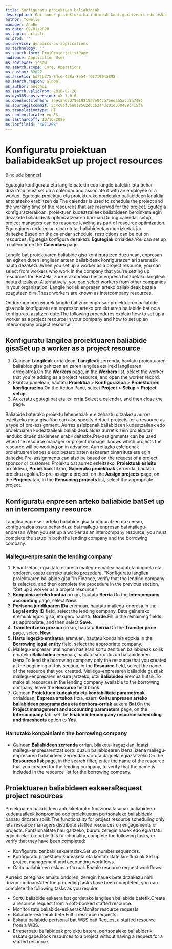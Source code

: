 ```yaml
---
title: Konfiguratu proiektuan baliabideak
description: Gai honek proiektuko baliabideak konfiguratzeari edo eskatzeari buruzko informazioa ematen du.
author: Yowelle
manager: AnnBe
ms.date: 09/01/2020
ms.topic: article
ms.prod: ''
ms.service: dynamics-ax-applications
ms.technology: ''
ms.search.form: ProjProjectsListPage
audience: Application User
ms.reviewer: josaw
ms.search.scope: Core, Operations
ms.custom: 82022
ms.assetid: bd2fb375-84c6-428a-8e54-f0f719045898
ms.search.region: Global
ms.author: andchoi
ms.search.validFrom: 2016-02-28
ms.dyn365.ops.version: AX 7.0.0
ms.openlocfilehash: 7eec8ad5d78019219b2e04ca75eeaa5a3c8a748f
ms.sourcegitcommit: 5c4c9bf3ba018562d6cb3443c01d550489c415fa
ms.translationtype: HT
ms.contentlocale: eu-ES
ms.lasthandoff: 10/16/2020
ms.locfileid: "4071208"
---
```

# <a name="set-up-project-resources"></a><span data-ttu-id="7f4cc-103">Konfiguratu proiektuan baliabideak</span><span class="sxs-lookup"><span data-stu-id="7f4cc-103">Set up project resources</span></span>

[!include [banner](../includes/banner.md)]

<span data-ttu-id="7f4cc-104">Egutegia konfiguratu eta langile batekin edo langile batekin lotu behar duzu.</span><span class="sxs-lookup"><span data-stu-id="7f4cc-104">You must set up a calendar and associate it with an employee or a worker.</span></span> <span data-ttu-id="7f4cc-105">Egutegia proiektua eta proiekturako gordetako baliabideen lanaldia antolatzeko erabiltzen da.</span><span class="sxs-lookup"><span data-stu-id="7f4cc-105">The calendar is used to schedule the project and the working time of the resources that are reserved for the project.</span></span> <span data-ttu-id="7f4cc-106">Egutegia konfiguratzerakoan, proiektuen kudeatzaileek baliabideen berdinketa egin dezakete baliabideak optimizatzearen barruan.</span><span class="sxs-lookup"><span data-stu-id="7f4cc-106">During calendar setup, project managers can do resource leveling as part of resource optimization.</span></span> <span data-ttu-id="7f4cc-107">Egutegiaren ordutegian oinarrituta, baliabideetan murrizketak jar daitezke.</span><span class="sxs-lookup"><span data-stu-id="7f4cc-107">Based on the calendar schedule, restrictions can be put on resources.</span></span> <span data-ttu-id="7f4cc-108">Egutegia konfigura dezakezu **Egutegiak** orrialdea.</span><span class="sxs-lookup"><span data-stu-id="7f4cc-108">You can set up a calendar on the **Calendars** page.</span></span>

<span data-ttu-id="7f4cc-109">Langile bat proiektuaren baliabide gisa konfiguratzen duzunean, enpresan lan egiten duten langileen artean baliabideak konfiguratzen ari zarenetik hauta dezakezu.</span><span class="sxs-lookup"><span data-stu-id="7f4cc-109">When you set up a worker as a project resource, you can select from workers who work in the company that you're setting up resources for.</span></span> <span data-ttu-id="7f4cc-110">Bestela, zure erakundeko beste enpresa batzuetako langileak hauta ditzakezu.</span><span class="sxs-lookup"><span data-stu-id="7f4cc-110">Alternatively, you can select workers from other companies in your organization.</span></span> <span data-ttu-id="7f4cc-111">Langile horiek enpresen arteko baliabideak bezala ezagutzen dira.</span><span class="sxs-lookup"><span data-stu-id="7f4cc-111">These workers are known as intercompany resources.</span></span>

<span data-ttu-id="7f4cc-112">Ondorengo prozedurek langile bat zure enpresan proiektuaren baliabide gisa nola konfiguratu eta enpresen arteko proiektuaren baliabide bat nola konfiguratu azaltzen dute.</span><span class="sxs-lookup"><span data-stu-id="7f4cc-112">The following procedures explain how to set up a worker as a project resource in your company and how to set up an intercompany project resource.</span></span>

## <a name="set-up-a-worker-as-a-project-resource"></a><span data-ttu-id="7f4cc-113">Konfiguratu langilea proiektuaren baliabide gisa</span><span class="sxs-lookup"><span data-stu-id="7f4cc-113">Set up a worker as a project resource</span></span>

1. <span data-ttu-id="7f4cc-114">Gainean **Langileak** orrialdean, **Langileak** zerrenda, hautatu proiektuaren baliabide gisa gehitzen ari zaren langilea eta ireki langilearen erregistroa.</span><span class="sxs-lookup"><span data-stu-id="7f4cc-114">On the **Workers** page, in the **Workers** list, select the worker that you're adding as a project resource, and open the worker record.</span></span>
2. <span data-ttu-id="7f4cc-115">Ekintza panelean, hautatu **Proiektua** &gt; **Konfigurazioa** &gt; **Proiektuaren konfigurazioa**.</span><span class="sxs-lookup"><span data-stu-id="7f4cc-115">On the Action Pane, select **Project** &gt; **Setup** &gt; **Project setup**.</span></span>
3. <span data-ttu-id="7f4cc-116">Aukeratu egutegi bat eta itxi orria.</span><span class="sxs-lookup"><span data-stu-id="7f4cc-116">Select a calendar, and then close the page.</span></span>

<span data-ttu-id="7f4cc-117">Baliabide baterako proiektu lehenetsiak ere zehaztu ditzakezu aurrez esleitzeko mota gisa.</span><span class="sxs-lookup"><span data-stu-id="7f4cc-117">You can also specify default projects for a resource as a type of pre-assignment.</span></span> <span data-ttu-id="7f4cc-118">Aurrez esleipenak baliabideen kudeatzaileak edo proiektuaren kudeatzaileak baliabideak aldez aurretik zein proiektutan landuko dituen dakienean erabil daitezke.</span><span class="sxs-lookup"><span data-stu-id="7f4cc-118">Pre-assignments can be used when the resource manager or project manager knows which projects the resource will be working on in advance.</span></span> <span data-ttu-id="7f4cc-119">Aurretiazko esleipenak proiektuaren babesle edo bezero baten eskaeran oinarrituta ere egin daitezke.</span><span class="sxs-lookup"><span data-stu-id="7f4cc-119">Pre-assignments can also be based on the request of a project sponsor or customer.</span></span> <span data-ttu-id="7f4cc-120">Proiektu bat aurrez esleitzeko, **Proiektuak esleitu** orrialdean, **Proiektuak** fitxan, **Gainerako proiektuak** zerrenda, hautatu proiektu egokia.</span><span class="sxs-lookup"><span data-stu-id="7f4cc-120">To pre-assign a project, on the **Assign projects** page, on the **Projects** tab, in the **Remaining projects** list, select the appropriate project.</span></span>

## <a name="set-up-an-intercompany-resource"></a><span data-ttu-id="7f4cc-121">Konfiguratu enpresen arteko baliabide bat</span><span class="sxs-lookup"><span data-stu-id="7f4cc-121">Set up an intercompany resource</span></span>

<span data-ttu-id="7f4cc-122">Langilea enpresen arteko baliabide gisa konfiguratzen duzunean, konfigurazioa osatu behar duzu bai mailegu-enpresan bai mailegu-enpresan.</span><span class="sxs-lookup"><span data-stu-id="7f4cc-122">When you set up a worker as an intercompany resource, you must complete the setup in both the lending company and the borrowing company.</span></span>

### <a name="in-the-lending-company"></a><span data-ttu-id="7f4cc-123">Mailegu-enpresan</span><span class="sxs-lookup"><span data-stu-id="7f4cc-123">In the lending company</span></span>

1. <span data-ttu-id="7f4cc-124">Finantzetan, egiaztatu enpresa mailegu-emailea hautatuta dagoela eta, ondoren, osatu aurreko ataleko prozedura, "Konfiguratu langilea proiektuaren baliabide gisa."</span><span class="sxs-lookup"><span data-stu-id="7f4cc-124">In Finance, verify that the lending company is selected, and then complete the procedure in the previous section, "Set up a worker as a project resource."</span></span>
2. <span data-ttu-id="7f4cc-125">**Konpainia arteko kontua** orrian, hautatu **Berria**.</span><span class="sxs-lookup"><span data-stu-id="7f4cc-125">On the **Intercompany accounting** page, select **New**.</span></span>
3. <span data-ttu-id="7f4cc-126">**Pertsona juridikoaren IDa** eremuan, hautatu mailegu-enpresa.</span><span class="sxs-lookup"><span data-stu-id="7f4cc-126">In the **Legal entity ID** field, select the lending company.</span></span> <span data-ttu-id="7f4cc-127">Bete gainerako eremuak egoki gisa, eta gero hautatu **Gorde**.</span><span class="sxs-lookup"><span data-stu-id="7f4cc-127">Fill in the remaining fields as appropriate, and then select **Save**.</span></span>
4. <span data-ttu-id="7f4cc-128">**Transferitzeko prezioa** orrian, hautatu **Berria**.</span><span class="sxs-lookup"><span data-stu-id="7f4cc-128">On the **Transfer price** page, select **New**.</span></span>
5. <span data-ttu-id="7f4cc-129">**Hartu legezko entitatea** eremuan, hautatu konpainia egokia.</span><span class="sxs-lookup"><span data-stu-id="7f4cc-129">In the **Borrowing legal entity** field, select the appropriate company.</span></span>
6. <span data-ttu-id="7f4cc-130">Mailegu-enpresari atal honen hasieran sortu zenituen baliabideak soilik emateko **Baliabidea** eremuan, hautatu sortu duzun baliabidearen izena.</span><span class="sxs-lookup"><span data-stu-id="7f4cc-130">To lend the borrowing company only the resource that you created at the beginning of this section, in the **Resource** field, select the name of the resource that you created.</span></span> <span data-ttu-id="7f4cc-131">Mailegu-enpresaren baliabide guztiak mailegu-enpresaren eskura jartzeko, utzi **Baliabidea** eremua hutsik.</span><span class="sxs-lookup"><span data-stu-id="7f4cc-131">To make all resources in the lending company available to the borrowing company, leave the **Resource** field blank.</span></span>
7. <span data-ttu-id="7f4cc-132">Gainean **Proiektuen kudeaketa eta kontabilitate parametroak** orrialdean, **Enpresa artekoa** fitxa, ezarri **Gaitu enpresen arteko baliabideen programazioa eta denbora-orriak** aukera **Bai**.</span><span class="sxs-lookup"><span data-stu-id="7f4cc-132">On the **Project management and accounting parameters** page, on the **Intercompany** tab, set the **Enable intercompany resource scheduling and timesheets** option to **Yes**.</span></span>

### <a name="in-the-borrowing-company"></a><span data-ttu-id="7f4cc-133">Hartutako konpainian</span><span class="sxs-lookup"><span data-stu-id="7f4cc-133">In the borrowing company</span></span>

- <span data-ttu-id="7f4cc-134">Gainean **Baliabideen zerrenda** orrian, bilaketa-iragazkian, idatzi mailegu-enpresarentzat sortu duzun baliabidearen izena, izena mailegu-enpresaren baliabideen zerrendan sartuta dagoela egiaztatzeko.</span><span class="sxs-lookup"><span data-stu-id="7f4cc-134">On the **Resources list** page, in the search filter, enter the name of the resource that you created for the lending company, to verify that the name is included in the resource list for the borrowing company.</span></span>

## <a name="request-project-resources"></a><span data-ttu-id="7f4cc-135">Proiektuaren baliabideen eskaera</span><span class="sxs-lookup"><span data-stu-id="7f4cc-135">Request project resources</span></span>
<span data-ttu-id="7f4cc-136">Proiektuaren baliabideen antolaketarako funtzionaltasunak baliabideen kudeatzaileek konpromiso edo proiektuetan pertsonaleko baliabideak banatu ditzaten soilik.</span><span class="sxs-lookup"><span data-stu-id="7f4cc-136">The functionality for project resource scheduling only lets resource managers distribute staffed resources on engagements or projects.</span></span> <span data-ttu-id="7f4cc-137">Funtzionalitate hau gaitzeko, burutu zeregin hauek edo egiaztatu egin direla:</span><span class="sxs-lookup"><span data-stu-id="7f4cc-137">To enable this functionality, complete the following tasks, or verify that they have been completed:</span></span>

- <span data-ttu-id="7f4cc-138">Konfiguratu zenbaki sekuentziak.</span><span class="sxs-lookup"><span data-stu-id="7f4cc-138">Set up number sequences.</span></span>
- <span data-ttu-id="7f4cc-139">Konfiguratu proiektuen kudeaketa eta kontabilitate lan-fluxuak.</span><span class="sxs-lookup"><span data-stu-id="7f4cc-139">Set up project management and accounting workflows.</span></span>
- <span data-ttu-id="7f4cc-140">Gaitu baliabideen eskaera-fluxuak.</span><span class="sxs-lookup"><span data-stu-id="7f4cc-140">Enable resource request workflows.</span></span>

<span data-ttu-id="7f4cc-141">Aurreko zereginak amaitu ondoren, zeregin hauek bete ditzakezu nahi duzun moduan:</span><span class="sxs-lookup"><span data-stu-id="7f4cc-141">After the preceding tasks have been completed, you can complete the following tasks as you require:</span></span>

- <span data-ttu-id="7f4cc-142">Sortu baliabide eskaera bat gordetako langileen baliabide batetik.</span><span class="sxs-lookup"><span data-stu-id="7f4cc-142">Create a resource request from a soft-booked staffed resource.</span></span>
- <span data-ttu-id="7f4cc-143">Monitorizatu baliabide-eskaerak.</span><span class="sxs-lookup"><span data-stu-id="7f4cc-143">Monitor resource requests.</span></span>
- <span data-ttu-id="7f4cc-144">Baliabide-eskaerak bete.</span><span class="sxs-lookup"><span data-stu-id="7f4cc-144">Fulfill resource requests.</span></span>
- <span data-ttu-id="7f4cc-145">Eskatu baliabide pertsonal bat WBS bati.</span><span class="sxs-lookup"><span data-stu-id="7f4cc-145">Request a staffed resource from a WBS.</span></span>
- <span data-ttu-id="7f4cc-146">Erreserbatu baliabideak proiektu batera, pertsonaleko baliabiderik eskatu gabe.</span><span class="sxs-lookup"><span data-stu-id="7f4cc-146">Book resources to a project without having a request for a staffed resource.</span></span>
